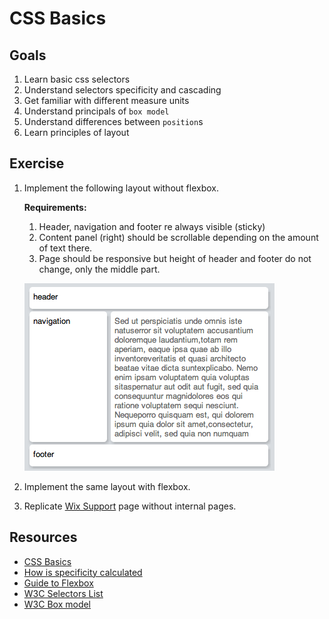 # CSS Basics

## Goals
1. Learn basic css selectors
1. Understand selectors specificity and cascading
1. Get familiar with different measure units
1. Understand principals of `box model`
1. Understand differences between `position`s
1. Learn principles of layout

## Exercise
1. Implement the following layout without flexbox.

    **Requirements:**
    
    1. Header, navigation and footer re always visible (sticky)
    2. Content panel (right) should be scrollable depending on the amount of text there.
    3. Page should be responsive but height of header and footer do not change, only the middle part.

    ![layout](/assets/layout.png)    
1. Implement the same layout with flexbox.
1. Replicate [Wix Support](https://support.wix.com/en/) page without internal pages.

## Resources
* [CSS Basics](http://www.cssbasics.com/)
* [How is specificity calculated](https://developer.mozilla.org/en-US/docs/Web/CSS/Specificity#How_is_specificity_calculated)
* [Guide to Flexbox](https://css-tricks.com/snippets/css/a-guide-to-flexbox/)
* [W3C Selectors List](https://www.w3.org/TR/selectors-3/#selectors)
* [W3C Box model](https://www.w3.org/TR/CSS2/box.html)